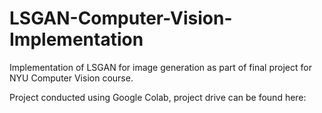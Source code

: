 # LSGAN-Computer-Vision-Implementation
Implementation of LSGAN for image generation as part of final project for NYU Computer Vision course.

Project conducted using Google Colab, project drive can be found here: 
